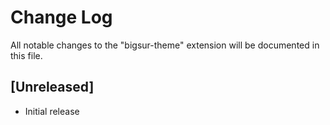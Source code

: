 # Change Log

All notable changes to the "bigsur-theme" extension will be documented in this file.

## [Unreleased]

- Initial release

